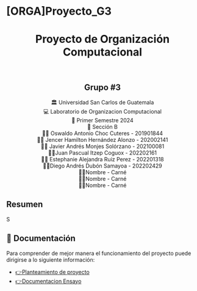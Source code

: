 # [ORGA]Proyecto_G3
<h1 align="center">Proyecto de Organización Computacional</h1>
<p align="center">
    <img src="">
</p>
<p align="center">
    <img src="">
</p>
<h2 align="center">Grupo #3</h2>

<div align="center"> 🏛 Universidad San Carlos de Guatemala</div>
<div align="center">
💻 Laboratorio de Organizacion Computacional 
</div>
<div align="center"> 📆 Primer Semestre 2024</div>
<div align="center">🏫​ Sección B</div>
<div align="center">
🙍‍♂️ Oswaldo Antonio Choc Cuteres - 201901844

</div>
<div align="center">
🙍‍♂️ Jencer Hamilton Hernández Alonzo - 202002141
</div>

<div align="center">
🙍‍♂️ Javier Andrés Monjes Solórzano -  202100081
</div>

<div align="center">
🙍‍♂️Juan Pascual Itzep Coguox - 202202161
</div>

<div align="center">
🙍‍♀️ Estephanie Alejandra Ruiz Perez - 202201318
</div>


<div align="center">
🙍‍♂️Diego Andrés Dubón Samayoa  - 202202429
</div>


<div align="center">
🙍‍♂️Nombre - Carné
</div>

<div align="center">
🙍‍♂️Nombre - Carné
</div>

<div align="center">
🙍‍♂️Nombre - Carné
</div>




<!-- Resumen -->
## Resumen
S

## 📖 Documentación
Para comprender de mejor manera el funcionamiento del proyecto puede dirigirse a lo siguiente información:
    <ul>
       <li><a href="">:point_right:Planteamiento de proyecto</a></li>
        <li><a href="" target="_blank">:point_right:Documentacion Ensayo</a></li>
    </ul>
